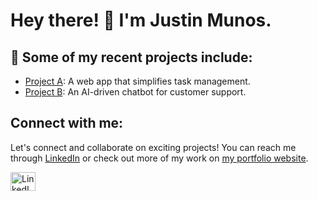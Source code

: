 <!DOCTYPE html>
<html lang="en">
<head>
    <meta charset="UTF-8">
    <meta name="viewport" content="width=device-width, initial-scale=1.0">
    <title>GitHub README</title>
</head>
<body>

<h1>Hey there! 👋 I'm Justin Munos.</h1>

<h2>🚀 Some of my recent projects include:</h2>
<ul>
    <li><a href="link-to-project-a">Project A</a>: A web app that simplifies task management.</li>
    <li><a href="link-to-project-b">Project B</a>: An AI-driven chatbot for customer support.</li>
</ul>

<h2>Connect with me:</h2>
<p>Let's connect and collaborate on exciting projects! You can reach me through <a href="https://www.linkedin.com/in/justinmunos/">LinkedIn</a> or check out more of my work on <a href="https://www.example.com">my portfolio website</a>.</p>

<a href="https://www.linkedin.com/in/justinmunos/"><img src="https://raw.githubusercontent.com/rahuldkjain/github-profile-readme-generator/master/src/images/icons/Social/linked-in-alt.svg" alt="LinkedIn" height="30" width="40"></a>

</body>
</html>

